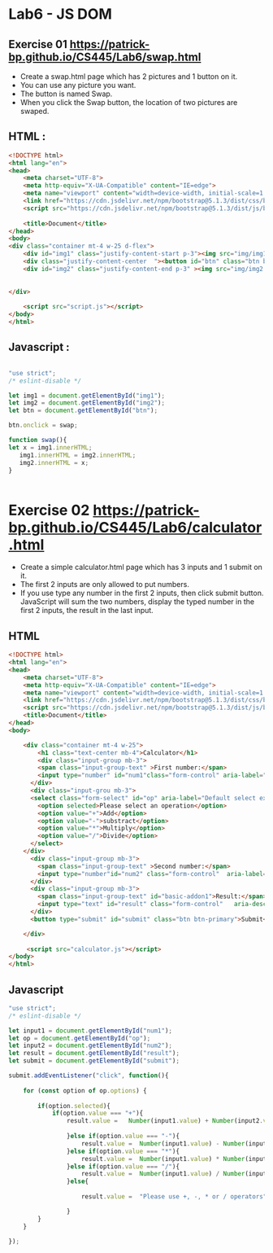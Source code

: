 # Lab6 - JS DOM

## Exercise 01    https://patrick-bp.github.io/CS445/Lab6/swap.html 

- Create a swap.html page which has 2 pictures and 1 button on it.
- You can use any picture you want.
- The button is named Swap.
- When you click the Swap button, the location of two pictures are swaped.

## HTML :
```html
<!DOCTYPE html>
<html lang="en">
<head>
    <meta charset="UTF-8">
    <meta http-equiv="X-UA-Compatible" content="IE=edge">
    <meta name="viewport" content="width=device-width, initial-scale=1.0">
    <link href="https://cdn.jsdelivr.net/npm/bootstrap@5.1.3/dist/css/bootstrap.min.css" rel="stylesheet" integrity="sha384-1BmE4kWBq78iYhFldvKuhfTAU6auU8tT94WrHftjDbrCEXSU1oBoqyl2QvZ6jIW3" crossorigin="anonymous">
    <script src="https://cdn.jsdelivr.net/npm/bootstrap@5.1.3/dist/js/bootstrap.bundle.min.js" integrity="sha384-ka7Sk0Gln4gmtz2MlQnikT1wXgYsOg+OMhuP+IlRH9sENBO0LRn5q+8nbTov4+1p" crossorigin="anonymous"></script>
    
    <title>Document</title>
</head>
<body>
<div class="container mt-4 w-25 d-flex">
    <div id="img1" class="justify-content-start p-3"><img src="img/img1.png"></div>
    <div class="justify-content-center  "><button id="btn" class="btn btn-primary align-items-center">swap</button></div>
    <div id="img2" class="justify-content-end p-3" ><img src="img/img2.png"></div>
    
    
</div>
    
    <script src="script.js"></script>
</body>
</html>

```


## Javascript : 

``` javascript

"use strict";
/* eslint-disable */

let img1 = document.getElementById("img1");
let img2 = document.getElementById("img2");
let btn = document.getElementById("btn");

btn.onclick = swap;

function swap(){  
let x = img1.innerHTML; 
   img1.innerHTML = img2.innerHTML;
   img2.innerHTML = x;
}



```


# Exercise 02   https://patrick-bp.github.io/CS445/Lab6/calculator.html

- Create a simple calculator.html page which has 3 inputs and 1 submit on it.
- The first 2 inputs are only allowed to put numbers.
- If you use type any number in the first 2 inputs, then click submit button. JavaScript will sum the two numbers, display the typed number in the first 2 inputs, the      result in the last input.

## HTML

```html
<!DOCTYPE html>
<html lang="en">
<head>
    <meta charset="UTF-8">
    <meta http-equiv="X-UA-Compatible" content="IE=edge">
    <meta name="viewport" content="width=device-width, initial-scale=1.0">
    <link href="https://cdn.jsdelivr.net/npm/bootstrap@5.1.3/dist/css/bootstrap.min.css" rel="stylesheet" integrity="sha384-1BmE4kWBq78iYhFldvKuhfTAU6auU8tT94WrHftjDbrCEXSU1oBoqyl2QvZ6jIW3" crossorigin="anonymous">
    <script src="https://cdn.jsdelivr.net/npm/bootstrap@5.1.3/dist/js/bootstrap.bundle.min.js" integrity="sha384-ka7Sk0Gln4gmtz2MlQnikT1wXgYsOg+OMhuP+IlRH9sENBO0LRn5q+8nbTov4+1p" crossorigin="anonymous"></script>
    <title>Document</title>
</head>
<body>

    <div class="container mt-4 w-25">
        <h1 class="text-center mb-4">Calculator</h1>
        <div class="input-group mb-3">
        <span class="input-group-text" >First number:</span>
        <input type="number" id="num1"class="form-control" aria-label="Username" aria-describedby="basic-addon1">
      </div>
      <div class="input-grou mb-3">
      <select class="form-select" id="op" aria-label="Default select example">
        <option selected>Please select an operation</option>
        <option value="+">Add</option>
        <option value="-">substract</option>
        <option value="*">Multiply</option>
        <option value="/">Divide</option>
      </select>
    </div>
      <div class="input-group mb-3">
        <span class="input-group-text" >Second number:</span>
        <input type="number"id="num2" class="form-control"  aria-label="Username" aria-describedby="basic-addon1">
      </div>
      <div class="input-group mb-3">
        <span class="input-group-text" id="basic-addon1">Result:</span>
        <input type="text" id="result" class="form-control"   aria-describedby="basic-addon1">
      </div>
      <button type="submit" id="submit" class="btn btn-primary">Submit</button>

    </div>
    
     <script src="calculator.js"></script>
</body>
</html>


```

## Javascript

```javascript
"use strict";
/* eslint-disable */

let input1 = document.getElementById("num1");
let op = document.getElementById("op");
let input2 = document.getElementById("num2");
let result = document.getElementById("result");
let submit = document.getElementById("submit");

submit.addEventListener("click", function(){
    
    for (const option of op.options) {
       
        if(option.selected){
            if(option.value === "+"){
                result.value =   Number(input1.value) + Number(input2.value);
 
                }else if(option.value === "-"){
                    result.value =  Number(input1.value) - Number(input2.value);
                }else if(option.value === "*"){
                    result.value =  Number(input1.value) * Number(input2.value);
                }else if(option.value === "/"){
                    result.value =  Number(input1.value) / Number(input2.value);
                }else{
                    
                    result.value =  "Please use +, -, * or / operators";

                }
        }
    }
    
});
```

